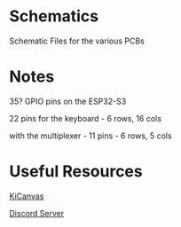 # Schematics
Schematic Files for the various PCBs

# Notes

35? GPIO pins on the ESP32-S3

22 pins for the keyboard - 6 rows, 16 cols

with the multiplexer - 11 pins - 6 rows, 5 cols

# Useful Resources
[KiCanvas](https://kicanvas.org/)

[Discord Server](https://discord.gg/zeTJYsWzsf)
